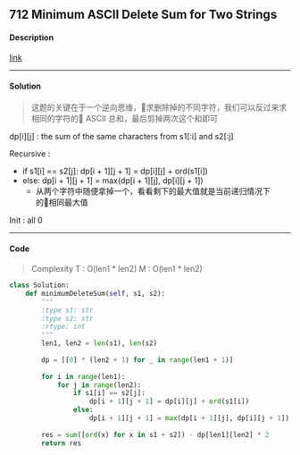 ## 712 Minimum ASCII Delete Sum for Two Strings

#### Description

[link](https://leetcode.com/problems/minimum-ascii-delete-sum-for-two-strings/description/)

---

#### Solution

> 这题的关键在于一个逆向思维，求删除掉的不同字符，我们可以反过来求相同的字符的 ASCII 总和，最后剪掉两次这个和即可

dp[i][j] : the sum of the same characters from s1[:i] and s2[:j]

Recursive : 

- if s1[i] == s2[j]: dp[i + 1][j + 1] = dp[i][j] + ord(s1[i])
- else: dp[i + 1][j + 1] = max(dp[i + 1][j], dp[i][j + 1])
  - 从两个字符中随便拿掉一个，看看剩下的最大值就是当前递归情况下的相同最大值

Init : all 0

---

#### Code

> Complexity  T : O(len1 * len2)   M : O(len1 * len2)

```py
class Solution:
    def minimumDeleteSum(self, s1, s2):
        """
        :type s1: str
        :type s2: str
        :rtype: int
        """
        len1, len2 = len(s1), len(s2)
        
        dp = [[0] * (len2 + 1) for _ in range(len1 + 1)]
        
        for i in range(len1):
            for j in range(len2):
                if s1[i] == s2[j]:
                    dp[i + 1][j + 1] = dp[i][j] + ord(s1[i])
                else:
                    dp[i + 1][j + 1] = max(dp[i + 1][j], dp[i][j + 1])
            
        res = sum([ord(x) for x in s1 + s2]) - dp[len1][len2] * 2
        return res
```